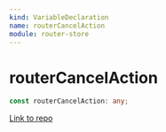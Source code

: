 ```yaml
---
kind: VariableDeclaration
name: routerCancelAction
module: router-store
---
```


# routerCancelAction

```ts
const routerCancelAction: any;
```

[Link to repo](https://github.com/ngrx/platform/blob/master/modules/router-store/src/actions.ts#L100-L103)
